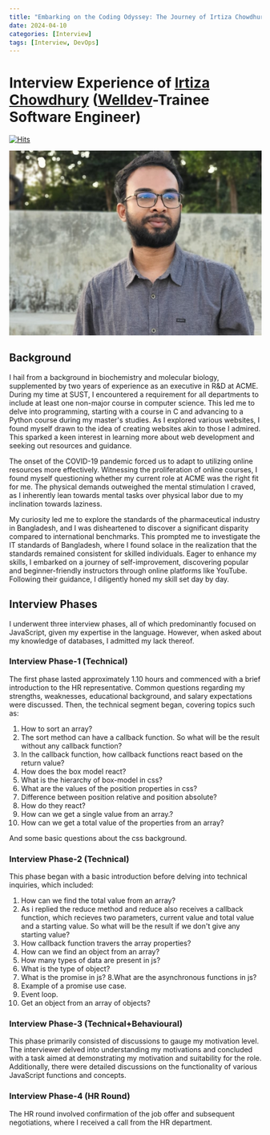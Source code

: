 ```yaml
---
title: "Embarking on the Coding Odyssey: The Journey of Irtiza Chowdhury as a Trainee Software Engineer at Welldev"
date: 2024-04-10
categories: [Interview]
tags: [Interview, DevOps]
---
```


# Interview Experience of [Irtiza Chowdhury](https://www.linkedin.com/in/md-irtiza-chowdhury/) ([Welldev](https://www.linkedin.com/company/welldevintl/about/)-Trainee Software Engineer)
[![Hits](https://hits.sh/mokhlesurr031.github.io/posts/interview-experience-tse-welldev-irtiza-chowdhury.svg)](https://hits.sh/mokhlesurr031.github.io/posts/interview-experience-tse-welldev-irtiza-chowdhury/)

![Irtiza Chowdhury](static/irtiza-chowdhury.jpg)


## Background

I hail from a background in biochemistry and molecular biology, supplemented by two years of experience as an executive in R&D at ACME. During my time at SUST, I encountered a requirement for all departments to include at least one non-major course in computer science. This led me to delve into programming, starting with a course in C and advancing to a Python course during my master's studies. As I explored various websites, I found myself drawn to the idea of creating websites akin to those I admired. This sparked a keen interest in learning more about web development and seeking out resources and guidance.

The onset of the COVID-19 pandemic forced us to adapt to utilizing online resources more effectively. Witnessing the proliferation of online courses, I found myself questioning whether my current role at ACME was the right fit for me. The physical demands outweighed the mental stimulation I craved, as I inherently lean towards mental tasks over physical labor due to my inclination towards laziness.

My curiosity led me to explore the standards of the pharmaceutical industry in Bangladesh, and I was disheartened to discover a significant disparity compared to international benchmarks. This prompted me to investigate the IT standards of Bangladesh, where I found solace in the realization that the standards remained consistent for skilled individuals. Eager to enhance my skills, I embarked on a journey of self-improvement, discovering popular and beginner-friendly instructors through online platforms like YouTube. Following their guidance, I diligently honed my skill set day by day.


## Interview Phases

I underwent three interview phases, all of which predominantly focused on JavaScript, given my expertise in the language. However, when asked about my knowledge of databases, I admitted my lack thereof.


### Interview Phase-1 (Technical)
The first phase lasted approximately 1.10 hours and commenced with a brief introduction to the HR representative. Common questions regarding my strengths, weaknesses, educational background, and salary expectations were discussed. Then, the technical segment began, covering topics such as:

1. How to sort an array?
2. The sort method can have a callback function. So what will be the result without any callback function?
3. In the callback function, how callback functions react based on the return value?
4. How does the box model react?
5. What is the hierarchy of box-model in css?
6. What are the values of the position properties in css?
7. Difference between position relative and position absolute?
8. How do they react?
9. How can we get a single value from an array.?
10. How can we get a total value of the properties from an array?

And some basic questions about the css background.


### Interview Phase-2 (Technical)
This phase began with a basic introduction before delving into technical inquiries, which included:

1. How can we find the total value from an array?
2. As i replied the reduce method and reduce also receives a callback function, which recieves two parameters, current value and total value and a starting value. So what will be the result if we don't give any starting value?
3. How callback function travers the array properties?
4. How can we find an object from an array?
5. How many types of data are present in js?
6. What is the type of object?
7. What is the promise in js?
8.What are the asynchronous functions in js?
9. Example of a promise use case. 
10. Event loop.
11. Get an object from an array of objects?


### Interview Phase-3 (Technical+Behavioural)

This phase primarily consisted of discussions to gauge my motivation level. The interviewer delved into understanding my motivations and concluded with a task aimed at demonstrating my motivation and suitability for the role. Additionally, there were detailed discussions on the functionality of various JavaScript functions and concepts.

### Interview Phase-4 (HR Round)

The HR round involved confirmation of the job offer and subsequent negotiations, where I received a call from the HR department.